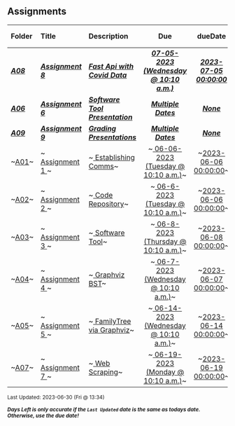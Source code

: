 ## Assignments

| Folder | Title | Description | Due | dueDate | Days Left<sup>*</sup> |
|:------|:------|:------|:-----:|:-----:|-----|
| ***<a href="https://github.com/rugbyprof/4883-Software-Tools/tree/master/Assignments/A08">A08</a>*** | ***<a href="https://github.com/rugbyprof/4883-Software-Tools/tree/master/Assignments/A08"> Assignment 8 </a>*** | ***<a href="https://github.com/rugbyprof/4883-Software-Tools/tree/master/Assignments/A08"> Fast Api with Covid Data</a>*** | ***<a href="https://github.com/rugbyprof/4883-Software-Tools/tree/master/Assignments/A08"> 07-05-2023 (Wednesday @ 10:10 a.m.)</a>*** | ***<a href="https://github.com/rugbyprof/4883-Software-Tools/tree/master/Assignments/A08">2023-07-05 00:00:00</a>*** | 5 |
| ***<a href="https://github.com/rugbyprof/4883-Software-Tools/tree/master/Assignments/A06">A06</a>*** | ***<a href="https://github.com/rugbyprof/4883-Software-Tools/tree/master/Assignments/A06"> Assignment 6 </a>*** | ***<a href="https://github.com/rugbyprof/4883-Software-Tools/tree/master/Assignments/A06"> Software Tool Presentation</a>*** | ***<a href="https://github.com/rugbyprof/4883-Software-Tools/tree/master/Assignments/A06"> Multiple Dates</a>*** | ***<a href="https://github.com/rugbyprof/4883-Software-Tools/tree/master/Assignments/A06">None</a>*** |  |
| ***<a href="https://github.com/rugbyprof/4883-Software-Tools/tree/master/Assignments/A09">A09</a>*** | ***<a href="https://github.com/rugbyprof/4883-Software-Tools/tree/master/Assignments/A09"> Assignment 9 </a>*** | ***<a href="https://github.com/rugbyprof/4883-Software-Tools/tree/master/Assignments/A09"> Grading Presentations</a>*** | ***<a href="https://github.com/rugbyprof/4883-Software-Tools/tree/master/Assignments/A09"> Multiple Dates</a>*** | ***<a href="https://github.com/rugbyprof/4883-Software-Tools/tree/master/Assignments/A09">None</a>*** |  |
| ~<a href="https://github.com/rugbyprof/4883-Software-Tools/tree/master/Assignments/A01">A01</a>~ | ~<a href="https://github.com/rugbyprof/4883-Software-Tools/tree/master/Assignments/A01"> Assignment 1 </a>~ | ~<a href="https://github.com/rugbyprof/4883-Software-Tools/tree/master/Assignments/A01"> Establishing Comms</a>~ | ~<a href="https://github.com/rugbyprof/4883-Software-Tools/tree/master/Assignments/A01"> 06-06-2023 (Tuesday @ 10:10 a.m.)</a>~ | ~<a href="https://github.com/rugbyprof/4883-Software-Tools/tree/master/Assignments/A01">2023-06-06 00:00:00</a>~ | ---- |
| ~<a href="https://github.com/rugbyprof/4883-Software-Tools/tree/master/Assignments/A02">A02</a>~ | ~<a href="https://github.com/rugbyprof/4883-Software-Tools/tree/master/Assignments/A02"> Assignment 2 </a>~ | ~<a href="https://github.com/rugbyprof/4883-Software-Tools/tree/master/Assignments/A02"> Code Repository</a>~ | ~<a href="https://github.com/rugbyprof/4883-Software-Tools/tree/master/Assignments/A02"> 06-6-2023 (Tuesday @ 10:10 a.m.)</a>~ | ~<a href="https://github.com/rugbyprof/4883-Software-Tools/tree/master/Assignments/A02">2023-06-06 00:00:00</a>~ | ---- |
| ~<a href="https://github.com/rugbyprof/4883-Software-Tools/tree/master/Assignments/A03">A03</a>~ | ~<a href="https://github.com/rugbyprof/4883-Software-Tools/tree/master/Assignments/A03"> Assignment 3 </a>~ | ~<a href="https://github.com/rugbyprof/4883-Software-Tools/tree/master/Assignments/A03"> Software Tool</a>~ | ~<a href="https://github.com/rugbyprof/4883-Software-Tools/tree/master/Assignments/A03"> 06-8-2023 (Thursday @ 10:10 a.m.)</a>~ | ~<a href="https://github.com/rugbyprof/4883-Software-Tools/tree/master/Assignments/A03">2023-06-08 00:00:00</a>~ | ---- |
| ~<a href="https://github.com/rugbyprof/4883-Software-Tools/tree/master/Assignments/A04">A04</a>~ | ~<a href="https://github.com/rugbyprof/4883-Software-Tools/tree/master/Assignments/A04"> Assignment 4 </a>~ | ~<a href="https://github.com/rugbyprof/4883-Software-Tools/tree/master/Assignments/A04"> Graphviz BST</a>~ | ~<a href="https://github.com/rugbyprof/4883-Software-Tools/tree/master/Assignments/A04"> 06-7-2023 (Wednesday @ 10:10 a.m.)</a>~ | ~<a href="https://github.com/rugbyprof/4883-Software-Tools/tree/master/Assignments/A04">2023-06-07 00:00:00</a>~ | ---- |
| ~<a href="https://github.com/rugbyprof/4883-Software-Tools/tree/master/Assignments/A05">A05</a>~ | ~<a href="https://github.com/rugbyprof/4883-Software-Tools/tree/master/Assignments/A05"> Assignment 5 </a>~ | ~<a href="https://github.com/rugbyprof/4883-Software-Tools/tree/master/Assignments/A05"> FamilyTree via Graphviz</a>~ | ~<a href="https://github.com/rugbyprof/4883-Software-Tools/tree/master/Assignments/A05"> 06-14-2023 (Wednesday @ 10:10 a.m.)</a>~ | ~<a href="https://github.com/rugbyprof/4883-Software-Tools/tree/master/Assignments/A05">2023-06-14 00:00:00</a>~ | ---- |
| ~<a href="https://github.com/rugbyprof/4883-Software-Tools/tree/master/Assignments/A07">A07</a>~ | ~<a href="https://github.com/rugbyprof/4883-Software-Tools/tree/master/Assignments/A07"> Assignment 7 </a>~ | ~<a href="https://github.com/rugbyprof/4883-Software-Tools/tree/master/Assignments/A07"> Web Scraping</a>~ | ~<a href="https://github.com/rugbyprof/4883-Software-Tools/tree/master/Assignments/A07"> 06-19-2023 (Monday @ 10:10 a.m.)</a>~ | ~<a href="https://github.com/rugbyprof/4883-Software-Tools/tree/master/Assignments/A07">2023-06-19 00:00:00</a>~ | ---- |

<sup>Last Updated: 2023-06-30 (Fri @ 13:34)</sup> 

<sup>***Days Left is only accurate if the `Last Updated` date is the same as todays date. Otherwise, use the due date!***</sup> 